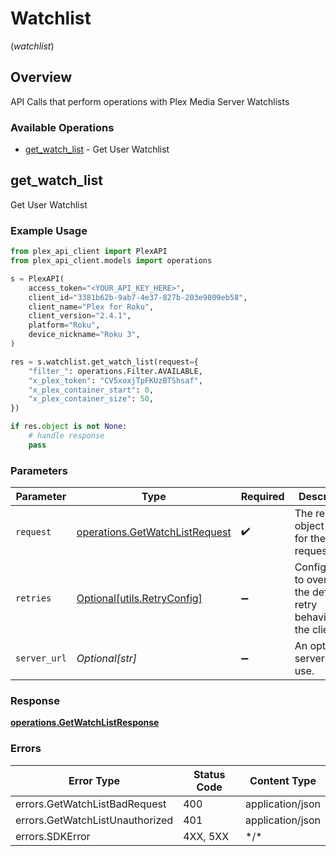 # Watchlist
(*watchlist*)

## Overview

API Calls that perform operations with Plex Media Server Watchlists


### Available Operations

* [get_watch_list](#get_watch_list) - Get User Watchlist

## get_watch_list

Get User Watchlist

### Example Usage

```python
from plex_api_client import PlexAPI
from plex_api_client.models import operations

s = PlexAPI(
    access_token="<YOUR_API_KEY_HERE>",
    client_id="3381b62b-9ab7-4e37-827b-203e9809eb58",
    client_name="Plex for Roku",
    client_version="2.4.1",
    platform="Roku",
    device_nickname="Roku 3",
)

res = s.watchlist.get_watch_list(request={
    "filter_": operations.Filter.AVAILABLE,
    "x_plex_token": "CV5xoxjTpFKUzBTShsaf",
    "x_plex_container_start": 0,
    "x_plex_container_size": 50,
})

if res.object is not None:
    # handle response
    pass

```

### Parameters

| Parameter                                                                        | Type                                                                             | Required                                                                         | Description                                                                      |
| -------------------------------------------------------------------------------- | -------------------------------------------------------------------------------- | -------------------------------------------------------------------------------- | -------------------------------------------------------------------------------- |
| `request`                                                                        | [operations.GetWatchListRequest](../../models/operations/getwatchlistrequest.md) | :heavy_check_mark:                                                               | The request object to use for the request.                                       |
| `retries`                                                                        | [Optional[utils.RetryConfig]](../../models/utils/retryconfig.md)                 | :heavy_minus_sign:                                                               | Configuration to override the default retry behavior of the client.              |
| `server_url`                                                                     | *Optional[str]*                                                                  | :heavy_minus_sign:                                                               | An optional server URL to use.                                                   |

### Response

**[operations.GetWatchListResponse](../../models/operations/getwatchlistresponse.md)**

### Errors

| Error Type                      | Status Code                     | Content Type                    |
| ------------------------------- | ------------------------------- | ------------------------------- |
| errors.GetWatchListBadRequest   | 400                             | application/json                |
| errors.GetWatchListUnauthorized | 401                             | application/json                |
| errors.SDKError                 | 4XX, 5XX                        | \*/\*                           |